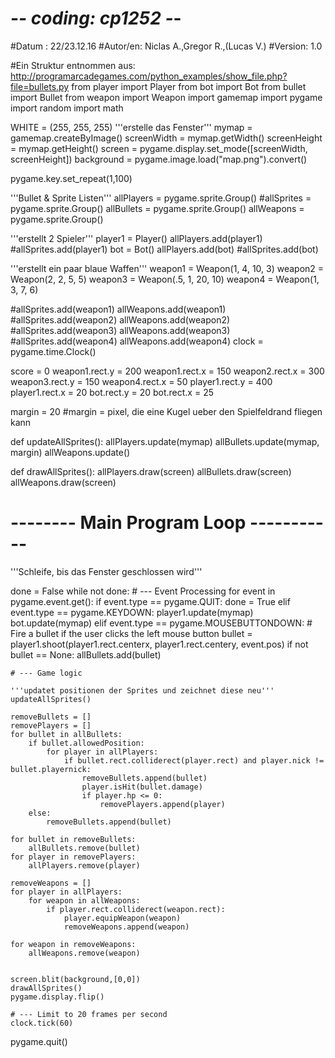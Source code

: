 # -*- coding: cp1252 -*-
#Datum :    22/23.12.16
#Autor/en: Niclas A.,Gregor R.,(Lucas V.)
#Version:   1.0


#Ein Struktur entnommen aus: http://programarcadegames.com/python_examples/show_file.php?file=bullets.py
from player import Player
from bot import Bot
from bullet import Bullet
from weapon import Weapon
import gamemap
import pygame
import random
import math



WHITE = (255, 255, 255)
'''erstelle das Fenster'''
mymap = gamemap.createByImage()
screenWidth = mymap.getWidth()
screenHeight = mymap.getHeight()
screen = pygame.display.set_mode([screenWidth, screenHeight])
background = pygame.image.load("map.png").convert() 

pygame.key.set_repeat(1,100)
 
'''Bullet & Sprite Listen'''
allPlayers = pygame.sprite.Group()
#allSprites = pygame.sprite.Group()
allBullets = pygame.sprite.Group()
allWeapons = pygame.sprite.Group()


'''erstellt 2 Spieler'''
player1 = Player()
allPlayers.add(player1)
#allSprites.add(player1)
bot = Bot()
allPlayers.add(bot)
#allSprites.add(bot)

'''erstellt ein paar blaue Waffen'''
weapon1 = Weapon(1, 4, 10, 3)
weapon2 = Weapon(2, 2, 5, 5)
weapon3 = Weapon(.5, 1, 20, 10)
weapon4 = Weapon(1, 3, 7, 6)

#allSprites.add(weapon1)
allWeapons.add(weapon1)
#allSprites.add(weapon2)
allWeapons.add(weapon2)
#allSprites.add(weapon3)
allWeapons.add(weapon3)
#allSprites.add(weapon4)
allWeapons.add(weapon4)
clock = pygame.time.Clock()

score = 0
weapon1.rect.y = 200
weapon1.rect.x = 150
weapon2.rect.x = 300
weapon3.rect.y = 150
weapon4.rect.x = 50
player1.rect.y = 400
player1.rect.x = 20
bot.rect.y = 20
bot.rect.x = 25


margin = 20 #margin = pixel, die eine Kugel ueber den Spielfeldrand fliegen kann

def updateAllSprites():
    allPlayers.update(mymap)
    allBullets.update(mymap, margin)
    allWeapons.update()

def drawAllSprites():
    allPlayers.draw(screen)
    allBullets.draw(screen)
    allWeapons.draw(screen)
    
 
# -------- Main Program Loop -----------
'''Schleife, bis das Fenster geschlossen wird'''

done = False
while not done:
    # --- Event Processing
    for event in pygame.event.get():
        if event.type == pygame.QUIT:
            done = True
        elif event.type == pygame.KEYDOWN:
            player1.update(mymap)
            bot.update(mymap)
        elif event.type == pygame.MOUSEBUTTONDOWN:
            # Fire a bullet if the user clicks the left mouse button
            bullet = player1.shoot(player1.rect.centerx, player1.rect.centery, event.pos)
            if not bullet == None:
                allBullets.add(bullet)
            
    # --- Game logic
 
    '''updatet positionen der Sprites und zeichnet diese neu'''
    updateAllSprites()
    
    removeBullets = []
    removePlayers = []
    for bullet in allBullets:
        if bullet.allowedPosition:
            for player in allPlayers:
                if bullet.rect.colliderect(player.rect) and player.nick != bullet.playernick:
                    removeBullets.append(bullet)
                    player.isHit(bullet.damage)
                    if player.hp <= 0:
                        removePlayers.append(player)
        else:
            removeBullets.append(bullet)

    for bullet in removeBullets:
        allBullets.remove(bullet)
    for player in removePlayers:
        allPlayers.remove(player)

    removeWeapons = []
    for player in allPlayers:
        for weapon in allWeapons:
            if player.rect.colliderect(weapon.rect):
                player.equipWeapon(weapon)
                removeWeapons.append(weapon)

    for weapon in removeWeapons:
        allWeapons.remove(weapon)
        
    
    screen.blit(background,[0,0])
    drawAllSprites()
    pygame.display.flip()
 
    # --- Limit to 20 frames per second
    clock.tick(60)

 
pygame.quit()
